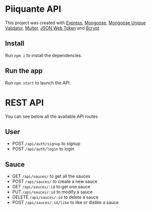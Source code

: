 # Piiquante API

This project was created with [Express](https://github.com/expressjs/express), [Mongoose](https://github.com/Automattic/mongoose), [Mongoose Unique Validator](https://github.com/blakehaswell/mongoose-unique-validator), [Multer](https://github.com/expressjs/multer), [JSON Web Token](https://github.com/joaquimserafim/json-web-token) and [Bcrypt](https://github.com/kelektiv/node.bcrypt.js)

## Install

Run `npm i` to install the dependencies. 

## Run the app

Run `npm start` to launch the API.

# REST API

You can see below all the available API routes

## User

- POST `/api/auth/signup` to signup
- POST `/api/auth/login` to login

## Sauce

- GET `/api/sauces/` to get all the sauces
- POST `/api/sauces/` to create a new sauce
- GET `/api/sauces/:id` to get one sauce
- PUT `/api/sauces/:id` to modify a sauce
- DELETE `/api/sauces/:id` to delete a sauce
- POST `/api/sauces/:id/like` to like or dislike a sauce


